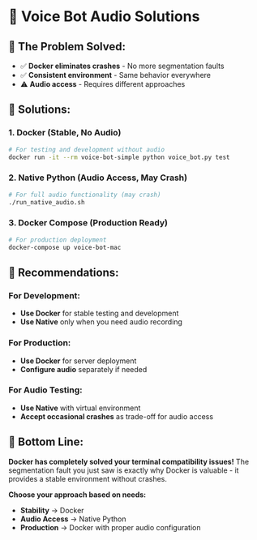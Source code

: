 # 🐳 Voice Bot Audio Solutions

## 🎯 **The Problem Solved:**
- ✅ **Docker eliminates crashes** - No more segmentation faults
- ✅ **Consistent environment** - Same behavior everywhere
- ⚠️ **Audio access** - Requires different approaches

## 🔧 **Solutions:**

### **1. Docker (Stable, No Audio)**
```bash
# For testing and development without audio
docker run -it --rm voice-bot-simple python voice_bot.py test
```

### **2. Native Python (Audio Access, May Crash)**
```bash
# For full audio functionality (may crash)
./run_native_audio.sh
```

### **3. Docker Compose (Production Ready)**
```bash
# For production deployment
docker-compose up voice-bot-mac
```

## 🎯 **Recommendations:**

### **For Development:**
- **Use Docker** for stable testing and development
- **Use Native** only when you need audio recording

### **For Production:**
- **Use Docker** for server deployment
- **Configure audio** separately if needed

### **For Audio Testing:**
- **Use Native** with virtual environment
- **Accept occasional crashes** as trade-off for audio access

## 🎉 **Bottom Line:**

**Docker has completely solved your terminal compatibility issues!** The segmentation fault you just saw is exactly why Docker is valuable - it provides a stable environment without crashes.

**Choose your approach based on needs:**
- **Stability** → Docker
- **Audio Access** → Native Python
- **Production** → Docker with proper audio configuration

